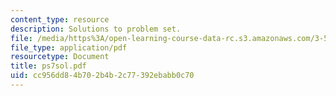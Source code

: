 ```yaml
---
content_type: resource
description: Solutions to problem set.
file: /media/https%3A/open-learning-course-data-rc.s3.amazonaws.com/3-53-electrochemical-processing-of-materials-spring-2001/cc956dd84b702b4b2c77392ebabb0c70_ps7sol.pdf
file_type: application/pdf
resourcetype: Document
title: ps7sol.pdf
uid: cc956dd8-4b70-2b4b-2c77-392ebabb0c70
---
```


